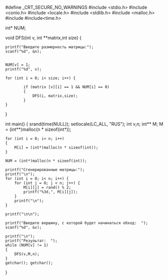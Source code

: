 #define _CRT_SECURE_NO_WARNINGS
#include <stdio.h>
#include <conio.h>
#include <locale.h>
#include <stdlib.h>
#include <malloc.h>
#include <iostream>
#include<time.h>



int* NUM;





void DFS(int v, int **matrix,int size) {
	

	printf("Введите размерность матрицы:");
	scanf("%d", &n);
	

	NUM[v] = 1;
	printf("%d", v);
	
	for (int i = 0; i< size; i++) {
		
			if (matrix [v][i] == 1 && NUM[i] == 0) 
			{
				DFS(i, matrix,size);
			}
	}
}



int main()
{
	srand(time(NULL));
	setlocale(LC_ALL, "RUS");
	int v,n;
	int** M;
	M = (int**)malloc(n * sizeof(int*));

	for (int i = 0; i< n; i++)  
	{
		M[i] = (int*)malloc(n * sizeof(int));
	}

	NUM = (int*)malloc(n * sizeof(int));
	
	printf("Сгенерированные матрицы:");
	printf("\n");
	for (int i = 0; i< n; i++) {
		for (int j = 0; j < n; j++) {
			M[i][j] = rand() % 2;
			printf("%3d,", M[i][j]);
		}
		printf("\n");
	} 

	printf("\n\n");

	printf("Введите вершину, с которой будет начинаться обход:  ");
	scanf("%d", &v);

	printf("\n"); 
	printf("Результат:  ");
	while (NUM[v] != 1)
	{
		DFS(v,M,n);
	}
	getchar(); getchar();
}
